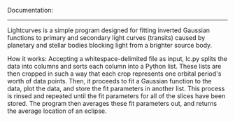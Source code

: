 Documentation: 
_______________

  Lightcurves is a simple program designed for fitting inverted Gaussian functions to 
  primary and secondary light curves (transits) caused by planetary and stellar bodies
  blocking light from a brighter source body. 
  
  How it works:
  Accepting a whitespace-delimited file as input, lc.py splits the data into columns
  and sorts each column into a Python list. These lists are then cropped in such a 
  way that each crop represents one orbital period's worth of data points. 
  Then, it proceeds to fit a Gaussian function to the data, plot the data, and store
  the fit parameters in another list. This process is rinsed and repeated until the fit 
  parameters for all of the slices have been stored. The program then averages these 
  fit parameters out, and returns the average location of an eclipse.
